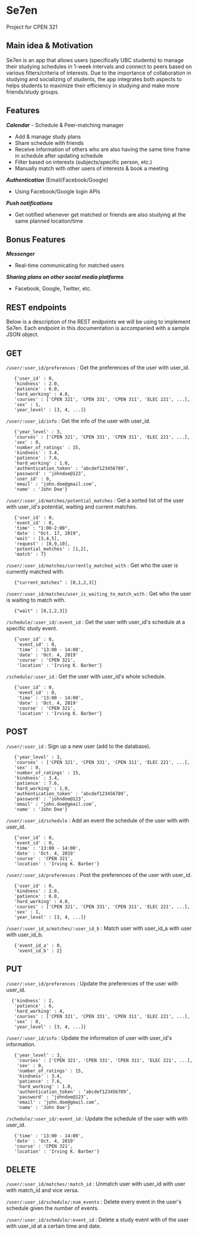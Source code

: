 # Se7en
Project for CPEN 321

## Main idea & Motivation
Se7en is an app that allows users (specifically UBC students) to manage their studying schedules in 1-week intervals and connect to peers based on various filters/criteria of interests. 
Due to the importance of collaboration in studying and socializing of students, the app integrates both aspects to helps students to maximize their efficiency in studying and make more friends/study groups.

## Features
***Calendar*** - Schedule & Peer-matching manager 
- Add & manage study plans 
- Share schedule with friends
- Receive information of others who are also having the same time frame in schedule after updating schedule
- Filter based on interests (subjects/specific person, etc.)
- Manually match with other users of interests & book a meeting

***Authentication*** (Email/Facebook/Google)
- Using Facebook/Google login APIs

***Push notifications***
- Get notified whenever get matched or friends are also studying at the same planned location/time

## Bonus Features
***Messenger***
- Real-time communicating for matched users

***Sharing plans on other social media platforms*** 
- Facebook, Google, Twitter, etc.


## REST endpoints
Below is a description of the REST endpoints we will be using to implement Se7en. Each endpoint in this documentation is accompanied with a sample JSON object.

## GET
`/user/:user_id/preferences` : Get the preferences of the user with user_id.

       {'user_id' : 0,
       'kindness' : 2.0,
       'patience' : 6.0,
       'hard_working' : 4.0,
       'courses' : ['CPEN 321', 'CPEN 331', 'CPEN 311', 'ELEC 221', ...],
       'sex' : 1,
       'year_level' : [3, 4, ...]}

`/user/:user_id/info` : Get the info of the user with user_id. 

       {'year_level' : 3,
       'courses' : ['CPEN 321', 'CPEN 331', 'CPEN 311', 'ELEC 221', ...],
       'sex' : 0,
       'number_of_ratings' : 15,
       'kindness' : 3.4,
       'patience' : 7.6,
       'hard_working' : 1.0,
       'authentication_token' : ‘abcdef123456789’,
       'password' : ‘johndoe@123’,
       'user_id' : 0,
       'email' : ‘john.doe@gmail.com’,
       'name' : 'John Doe'}

`/user/:user_id/matches/potential_matches` : Get a sorted list of the user with user_id's potential, waiting and current matches.

       {'user_id' : 0,
       'event_id' : 0,
       'time' : "1:00-2:00",
       'date' : "Oct. 17, 2019",
       'wait' : [3,4,5],
       'request' : [8,9,10],
       'potential_matches' : [1,2],
       'match' : 7}

`/user/:user_id/matches/currently_matched_with` : Get who the user is currently matched with.

       {"current_matches" : [0,1,2,3]}
         
 `/user/:user_id/matches/user_is_waiting_to_match_with` : Get who the user is waiting to match with.
 
       {"wait" : [0,1,2,3]}

 `/schedule/:user_id/:event_id` : Get the user with user_id's schedule at a specific study event.
 
       {‘user_id’ : 0,
        'event_id' : 0,
        'time' : '13:00 - 14:00',
        'date' : 'Oct. 4, 2019'
        'course' : 'CPEN 321',
        'location' : 'Irving K. Barber'}

 `/schedule/:user_id` : Get the user with user_id's whole schedule.
 
       {‘user_id’ : 0,
        'event_id' : 0,
        'time' : '13:00 - 14:00',
        'date' : 'Oct. 4, 2019'
        'course' : 'CPEN 321',
        'location' : 'Irving K. Barber'}


## POST

 `/user/:user_id` : Sign up a new user (add to the database).
 
       {'year_level' : 3,
       'courses' : ['CPEN 321', 'CPEN 331', 'CPEN 311', 'ELEC 221', ...],
       'sex' : 0,
       'number_of_ratings' : 15,
       'kindness' : 3.4,
       'patience' : 7.6,
       'hard_working' : 1.0,
       'authentication_token' : ‘abcdef123456789’,
       'password' : ‘johndoe@123’,
       'email' : ‘john.doe@gmail.com’,
       'name' : 'John Doe'}

 `/user/:user_id/schedule` : Add an event the schedule of the user with with user_id.
 
       {‘user_id’ : 0,
       'event_id' : 0,
       'time' : '13:00 - 14:00',
       'date' : 'Oct. 4, 2019'
       'course' : 'CPEN 321',
       'location' : 'Irving K. Barber'}
       
  `/user/:user_id/preferences` : Post the preferences of the user with user_id.

       {'user_id' : 0,
       'kindness' : 2.0,
       'patience' : 6.0,
       'hard_working' : 4.0,
       'courses' : ['CPEN 321', 'CPEN 331', 'CPEN 311', 'ELEC 221', ...],
       'sex' : 1,
       'year_level' : [3, 4, ...]}
       
   `/user/:user_id_a/matches/:user_id_b` : Match user with user_id_a with user with user_id_b.

       {'event_id_a' : 0,
        'event_id_b' : 2}

## PUT

  `/user/:user_id/preferences` : Update the preferences of the user with user_id.
  
      {'kindness' : 2,
       'patience' : 6,
       'hard_working' : 4,
       'courses' : ['CPEN 321', 'CPEN 331', 'CPEN 311', 'ELEC 221', ...],
       'sex' : 0,
       'year_level' : [3, 4, ...]}

  `/user/:user_id/info` : Update the information of user with user_id's information.

       {'year_level' : 3,
        'courses' : ['CPEN 321', 'CPEN 331', 'CPEN 311', 'ELEC 221', ...],
        'sex' : 0,
        'number_of_ratings' : 15,
        'kindness' : 3.4,
        'patience' : 7.6,
        'hard_working' : 1.0,
        'authentication_token' : ‘abcdef123456789’,
        'password' : ‘johndoe@123’,
        'email' : ‘john.doe@gmail.com’,
        'name' : 'John Doe'}
       
   `/schedule/:user_id/:event_id` : Update the schedule of the user with with user_id.
 
       {'time' : '13:00 - 14:00',
       'date' : 'Oct. 4, 2019'
       'course' : 'CPEN 321',
       'location' : 'Irving K. Barber'}

## DELETE

   `/user/:user_id/matches/:match_id` : Unmatch user with user_id with user with match_id and vice versa.
   
   `/user/:user_id/schedule/:num_events` : Delete every event in the user's schedule given the number of events.
   
   `/user/:user_id/schedule/:event_id` : Delete a study event with of the user with user_id at a certain time and date.


   
   




